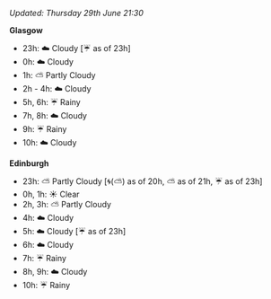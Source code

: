 *Updated: Thursday 29th June 21:30*

**Glasgow**

* 23h: :cloud: Cloudy [:umbrella: as of 23h]
* 0h: :cloud: Cloudy
* 1h: :partly_sunny: Partly Cloudy
* 2h - 4h: :cloud: Cloudy
* 5h, 6h: :umbrella: Rainy
* 7h, 8h: :cloud: Cloudy
* 9h: :umbrella: Rainy
* 10h: :cloud: Cloudy

**Edinburgh**

* 23h: :partly_sunny: Partly Cloudy [:cyclone:(:partly_sunny:) as of 20h, :partly_sunny: as of 21h, :umbrella: as of 23h]
* 0h, 1h: :sunny: Clear
* 2h, 3h: :partly_sunny: Partly Cloudy
* 4h: :cloud: Cloudy
* 5h: :cloud: Cloudy [:umbrella: as of 23h]
* 6h: :cloud: Cloudy
* 7h: :umbrella: Rainy
* 8h, 9h: :cloud: Cloudy
* 10h: :umbrella: Rainy
